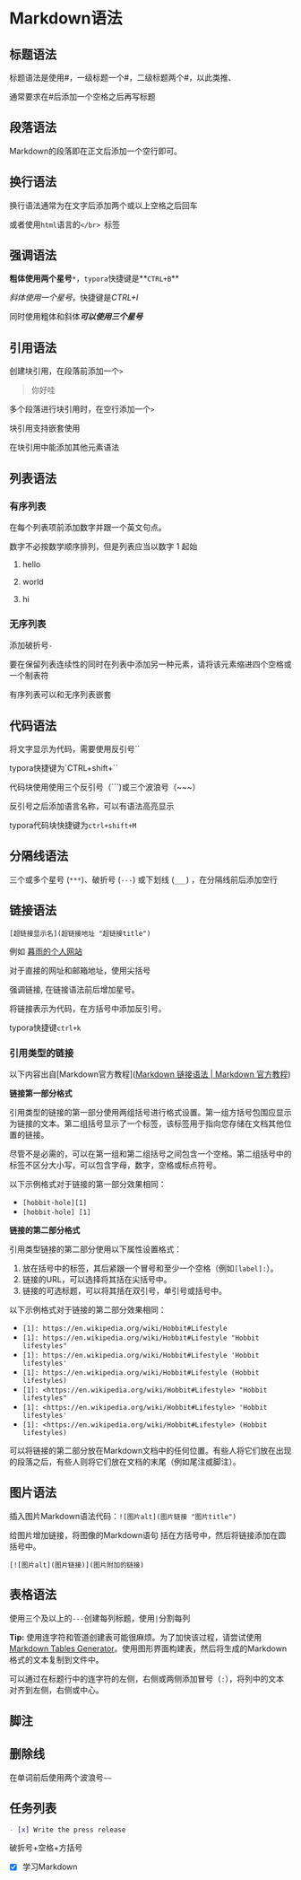 # Markdown语法



## 标题语法

标题语法是使用#，一级标题一个#，二级标题两个#，以此类推、

通常要求在#后添加一个空格之后再写标题



## 段落语法

Markdown的段落即在正文后添加一个空行即可。



## 换行语法

换行语法通常为在文字后添加两个或以上空格之后回车

或者使用`html`语言的`</br> `标签



## 强调语法

**粗体使用两个星号**`*`，`typora`快捷键是**`CTRL+B`**

*斜体使用一个星号*，快捷键是*CTRL+I*

同时使用粗体和斜体***可以使用三个星号***



## 引用语法

创建块引用，在段落前添加一个`>`

> 你好哇

多个段落进行块引用时，在空行添加一个`>`

块引用支持嵌套使用

> >
> >
> >>
> >>
> >>>
> >>>
> >>>>
> >>>>
> >>>>

在块引用中能添加其他元素语法



## 列表语法



### 有序列表

在每个列表项前添加数字并跟一个英文句点。

数字不必按数学顺序排列，但是列表应当以数字 1 起始

1. hello

1. world

1. hi

### 无序列表

添加破折号`-`



要在保留列表连续性的同时在列表中添加另一种元素，请将该元素缩进四个空格或一个制表符

有序列表可以和无序列表嵌套



## 代码语法

将文字显示为代码，需要使用反引号``

typora快捷键为`CTRL+shift+\``

代码块使用使用三个反引号（```)或三个波浪号（~~~）

反引号之后添加语言名称，可以有语法高亮显示

typora代码块快捷键为`ctrl+shift+M`



## 分隔线语法

三个或多个星号 (`***`)、破折号 (`---`) 或下划线 (`___`) ，在分隔线前后添加空行



## 链接语法

`[超链接显示名](超链接地址 "超链接title")`

例如 [暮雨的个人网站](https://muyu1376.xyz "很好的个人网站")

对于直接的网址和邮箱地址，使用尖括号

强调链接, 在链接语法前后增加星号。 

将链接表示为代码，在方括号中添加反引号。

typora快捷键`ctrl+k`

### 引用类型的链接

以下内容出自[Markdown官方教程]([Markdown 链接语法 | Markdown 官方教程](https://markdown.com.cn/basic-syntax/links.html))

**链接第一部分格式**

引用类型的链接的第一部分使用两组括号进行格式设置。第一组方括号包围应显示为链接的文本。第二组括号显示了一个标签，该标签用于指向您存储在文档其他位置的链接。

尽管不是必需的，可以在第一组和第二组括号之间包含一个空格。第二组括号中的标签不区分大小写，可以包含字母，数字，空格或标点符号。

以下示例格式对于链接的第一部分效果相同：

- `[hobbit-hole][1]`
- `[hobbit-hole] [1]`

**链接的第二部分格式**

引用类型链接的第二部分使用以下属性设置格式：

1. 放在括号中的标签，其后紧跟一个冒号和至少一个空格（例如`[label]:`）。
2. 链接的URL，可以选择将其括在尖括号中。
3. 链接的可选标题，可以将其括在双引号，单引号或括号中。

以下示例格式对于链接的第二部分效果相同：

- `[1]: https://en.wikipedia.org/wiki/Hobbit#Lifestyle`
- `[1]: https://en.wikipedia.org/wiki/Hobbit#Lifestyle "Hobbit lifestyles"`
- `[1]: https://en.wikipedia.org/wiki/Hobbit#Lifestyle 'Hobbit lifestyles'`
- `[1]: https://en.wikipedia.org/wiki/Hobbit#Lifestyle (Hobbit lifestyles)`
- `[1]: <https://en.wikipedia.org/wiki/Hobbit#Lifestyle> "Hobbit lifestyles"`
- `[1]: <https://en.wikipedia.org/wiki/Hobbit#Lifestyle> 'Hobbit lifestyles'`
- `[1]: <https://en.wikipedia.org/wiki/Hobbit#Lifestyle> (Hobbit lifestyles)`

可以将链接的第二部分放在Markdown文档中的任何位置。有些人将它们放在出现的段落之后，有些人则将它们放在文档的末尾（例如尾注或脚注）。



## 图片语法

插入图片Markdown语法代码：`![图片alt](图片链接 "图片title")`

给图片增加链接，将图像的Markdown语句 括在方括号中，然后将链接添加在圆括号中。

`[![图片alt](图片链接)](图片附加的链接)`



## 表格语法

使用三个及以上的`---`创建每列标题，使用`|`分割每列

**Tip:** 使用连字符和管道创建表可能很麻烦。为了加快该过程，请尝试使用[Markdown Tables Generator](https://www.tablesgenerator.com/markdown_tables)。使用图形界面构建表，然后将生成的Markdown格式的文本复制到文件中。

可以通过在标题行中的连字符的左侧，右侧或两侧添加冒号（`:`），将列中的文本对齐到左侧，右侧或中心。

## 脚注

[^1]: My footnote.



## 删除线

在单词前后使用两个波浪号`~~`



## 任务列表

~~~markdown
- [x] Write the press release
~~~

破折号+空格+方括号

- [x] 学习Markdown
